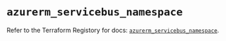 # `azurerm_servicebus_namespace`

Refer to the Terraform Registory for docs: [`azurerm_servicebus_namespace`](https://registry.terraform.io/providers/hashicorp/azurerm/3.65.0/docs/resources/servicebus_namespace).
